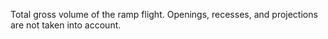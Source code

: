 Total gross volume of the ramp flight. Openings, recesses, and projections are not taken into account.
